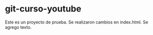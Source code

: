 # git-curso-youtube
Este es un proyecto de prueba.
Se realizaron cambios en index.html. Se agrego texto.
